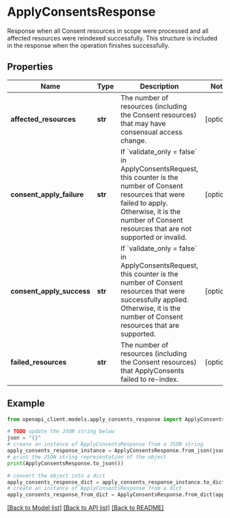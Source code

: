 # ApplyConsentsResponse

Response when all Consent resources in scope were processed and all affected resources were reindexed successfully. This structure is included in the response when the operation finishes successfully.

## Properties

Name | Type | Description | Notes
------------ | ------------- | ------------- | -------------
**affected_resources** | **str** | The number of resources (including the Consent resources) that may have consensual access change. | [optional] 
**consent_apply_failure** | **str** | If &#x60;validate_only &#x3D; false&#x60; in ApplyConsentsRequest, this counter is the number of Consent resources that were failed to apply. Otherwise, it is the number of Consent resources that are not supported or invalid. | [optional] 
**consent_apply_success** | **str** | If &#x60;validate_only &#x3D; false&#x60; in ApplyConsentsRequest, this counter is the number of Consent resources that were successfully applied. Otherwise, it is the number of Consent resources that are supported. | [optional] 
**failed_resources** | **str** | The number of resources (including the Consent resources) that ApplyConsents failed to re-index. | [optional] 

## Example

```python
from openapi_client.models.apply_consents_response import ApplyConsentsResponse

# TODO update the JSON string below
json = "{}"
# create an instance of ApplyConsentsResponse from a JSON string
apply_consents_response_instance = ApplyConsentsResponse.from_json(json)
# print the JSON string representation of the object
print(ApplyConsentsResponse.to_json())

# convert the object into a dict
apply_consents_response_dict = apply_consents_response_instance.to_dict()
# create an instance of ApplyConsentsResponse from a dict
apply_consents_response_from_dict = ApplyConsentsResponse.from_dict(apply_consents_response_dict)
```
[[Back to Model list]](../README.md#documentation-for-models) [[Back to API list]](../README.md#documentation-for-api-endpoints) [[Back to README]](../README.md)



